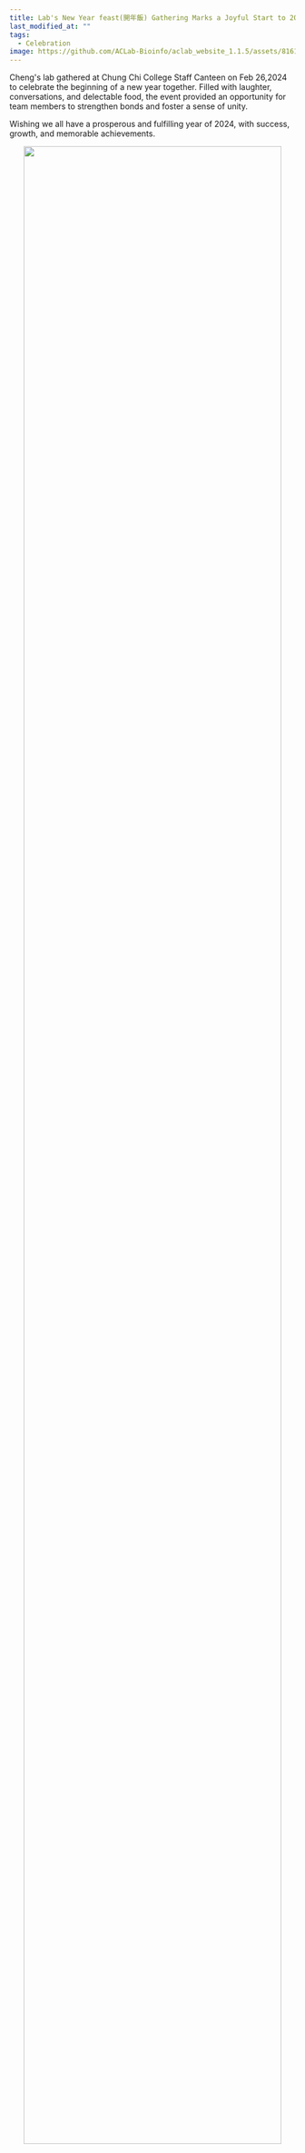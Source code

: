 ```yaml
---
title: Lab's New Year feast(開年飯) Gathering Marks a Joyful Start to 2024 at Chung Chi College Staff Canteen
last_modified_at: ""
tags: 
  - Celebration
image: https://github.com/ACLab-Bioinfo/aclab_website_1.1.5/assets/81615397/4b303bff-07c7-4f72-a7b1-fa151ee1791a
---
```


Cheng's lab gathered at Chung Chi College Staff Canteen on Feb 26,2024 to celebrate the beginning of a new year together. Filled with laughter, conversations, and delectable food, the event provided an opportunity for team members to strengthen bonds and foster a sense of unity. 

Wishing we all have a prosperous and fulfilling year of 2024, with success, growth, and memorable achievements.

<p align="center" width="95%">
    <img width="95%" src="https://github.com/ACLab-Bioinfo/aclab_website_1.1.5/assets/81615397/4b303bff-07c7-4f72-a7b1-fa151ee1791a">
</p>
